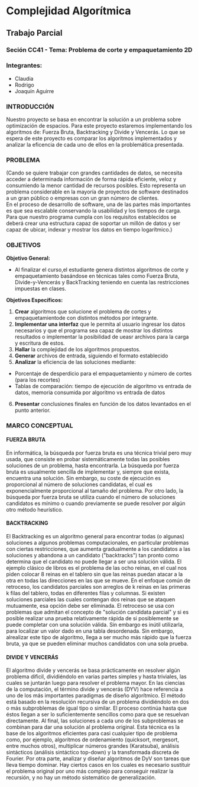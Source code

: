 # Complejidad Algorítmica
## Trabajo Parcial
### Seción CC41 - Tema: Problema de corte y empaquetamiento 2D
### Integrantes:

* Claudia
* Rodrigo
* Joaquín Aguirre

### INTRODUCCIÓN

Nuestro proyecto se basa en encontrar la solución a un problema sobre optimización de espacios. Para este proyecto estaremos implementando los algoritmos de: Fuerza Bruta, Backtracking y Divide y Vencerás. Lo que se espera de este proyecto es comparar los algoritmos implementados y analizar la eficencia de cada uno de ellos en la problemática presentada.

### PROBLEMA

(Cando se quiere trabajar con grandes cantidades de datos, se necesita acceder a determinada información de forma rápida eficiente, veloz y consumiendo la menor cantidad de recursos posibles. Esto representa un problema considerable en la mayoría de proyectos de software destinados a un gran público o empresas con un gran número de clientes.  
En el proceso de desarrollo de software, una de las partes más importantes es que sea escalable conservando la usabilidad y los tiempos de carga. Para que nuestro programa cumpla con los requisitos establecidos se deberá crear una estructura capaz de soportar un millón de datos y ser capaz de ubicar, indexar y mostrar los datos en tiempo logarítmico.) 


### OBJETIVOS

**Objetivo General:** 
- Al finalizar el curso,el estudiante genera distintos algoritmos de corte y empaquetamiento basándose en técnicas tales como Fuerza Bruta, Divide-y-Vencerás y BackTracking teniendo en cuenta las restricciones impuestas en clases.

**Objetivos Específicos:**
1. **Crear** algoritmos que solucione el problema de cortes y empaquetamientode con distintos métodos por integrante.
2. **Implementar una interfaz** que le permita al usuario ingresar los datos necesarios y que el programa sea capaz de mostrar  los distintos resultados o implementar la posibilidad de ueasr archivos para la carga y escritura de estos.
3. **Hallar** la complejidad de los algoritmos propuestos.
4. **Generar** archivos de entrada, siguiendo el formato establecido
5. **Analizar** la eficiencia de las soluciones mediante:
- Porcentaje de desperdicio para el empaquetamiento y número de cortes (para los recortes)
- Tablas de comparación: tiempo de ejecución de algoritmo vs entrada de datos, memoria consumida por algoritmo vs entrada de datos 
6. **Presentar**  conclusiones finales en función de los datos levantados en el punto anterior.

### MARCO CONCEPTUAL

#### FUERZA BRUTA

En informática, la búsqueda por fuerza bruta es una técnica trivial pero muy usada, que consiste en probar sistemáticamente todas las posibles soluciones de un problema, hasta encontrarla. La búsqueda por fuerza bruta es usualmente sencilla de implementar y, siempre que exista, encuentra una solución. Sin embargo, su coste de ejecución es proporcional al número de soluciones candidatas, el cual es exponencialmente proporcional al tamaño del problema. 
Por otro lado, la búsqueda por fuerza bruta se utiliza cuando el número de soluciones candidatos es mínimo o cuando previamente se puede resolver por algún otro método heurístico.

#### BACKTRACKING

El Backtracking es un algoritmo general para encontrar todas (o algunas) soluciones a algunos problemas computacionales, en particular problemas con ciertas restricciones, que aumenta gradualmente a los candidatos a las soluciones y abandona a un candidato ("backtracks") tan pronto como determina que el candidato no puede llegar a ser una solución válida. 
El ejemplo clásico de libros es el problema de las ocho reinas, en el cual nos piden colocar 8 reinas en el tablero sin que las reinas puedan atacar a la otra en todas las direcciones en las que se mueve. En el enfoque común de retroceso, los candidatos parciales son arreglos de k reinas en las primeras k filas del tablero, todas en diferentes filas y columnas. Si existen soluciones parciales las cuales contengan dos reinas que se ataquen mutuamente, esa opción debe ser eliminada.
El retroceso se usa con problemas que admitan el concepto de "solución candidata parcial" y si es posible realizar una prueba relativamente rápida de si posiblemente se puede completar con una solución válida. Sin embargo es inútil utilizarla, para localizar un valor dado en una tabla desordenada. Sin embargo, alrealizar este tipo de algoritmo, llega a ser mucho más rápido que la fuerza bruta, ya que se pueden eliminar muchos candidatos con una sola prueba.

#### DIVIDE Y VENCERÁS

El algoritmo divide y vencerás se basa prácticamente en resolver algún problema dificil, dividiéndolo en varias partes simples y hasta triviales, las cuales se juntarán luego para resolver el problema mayor. En las ciencias de la computación, el término divide y vencerás (DYV) hace referencia a uno de los más importantes paradigmas de diseño algorítmico. El método está basado en la resolución recursiva de un problema dividiéndolo en dos o más subproblemas de igual tipo o similar. El proceso continúa hasta que éstos llegan a ser lo suficientemente sencillos como para que se resuelvan directamente. Al final, las soluciones a cada uno de los subproblemas se combinan para dar una solución al problema original. Esta técnica es la base de los algoritmos eficientes para casi cualquier tipo de problema como, por ejemplo, algoritmos de ordenamiento (quicksort, mergesort, entre muchos otros), multiplicar números grandes (Karatsuba), análisis sintácticos (análisis sintáctico top-down) y la transformada discreta de Fourier. Por otra parte, analizar y diseñar algoritmos de DyV son tareas que lleva tiempo dominar. Hay ciertos casos en los cuales es necesario sustituir el problema original por uno más complejo para conseguir realizar la recursión, y no hay un método sistemático de generalización.
